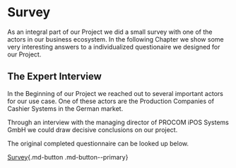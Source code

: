# Survey

As an integral part of our Project we did a small survey with one of the actors in our business ecosystem.
In the following Chapter we show some very interesting answers to a individualized questionaire we designed for our Project.

## The Expert Interview

In the Beginning of our Project we reached out to several important actors for our use case. 
One of these actors are the Production Companies of Cashier Systems in the German market.

Through an interview with the managing director of PROCOM iPOS Systems GmbH we could draw decisive conclusions on our project. 

The original completed questionnaire can be looked up below.

[Survey](https://github.com/CVGruppe3/doc/blob/main/Fragen%20an%20PROCOM.pdf){.md-button .md-button--primary}


